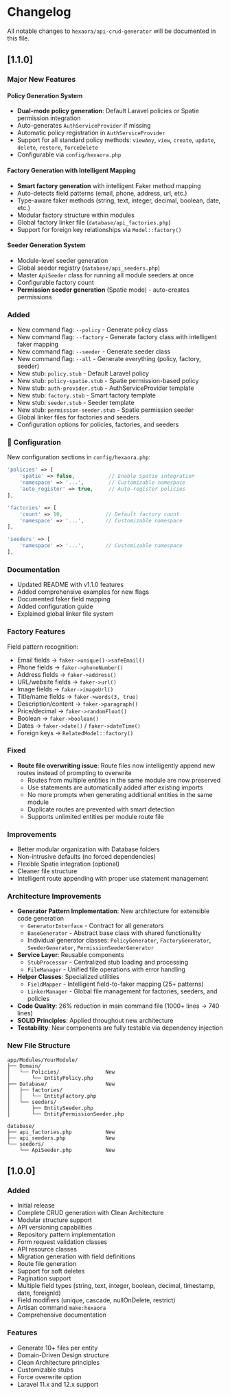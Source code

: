 # Changelog

All notable changes to `hexaora/api-crud-generator` will be documented in this file.

## [1.1.0]

### Major New Features

#### Policy Generation System
- **Dual-mode policy generation**: Default Laravel policies or Spatie permission integration
- Auto-generates `AuthServiceProvider` if missing
- Automatic policy registration in `AuthServiceProvider`
- Support for all standard policy methods: `viewAny`, `view`, `create`, `update`, `delete`, `restore`, `forceDelete`
- Configurable via `config/hexaora.php`

#### Factory Generation with Intelligent Mapping
- **Smart factory generation** with intelligent Faker method mapping
- Auto-detects field patterns (email, phone, address, url, etc.)
- Type-aware faker methods (string, text, integer, decimal, boolean, date, etc.)
- Modular factory structure within modules
- Global factory linker file (`database/api_factories.php`)
- Support for foreign key relationships via `Model::factory()`

#### Seeder Generation System
- Module-level seeder generation
- Global seeder registry (`database/api_seeders.php`)
- Master `ApiSeeder` class for running all module seeders at once
- Configurable factory count
- **Permission seeder generation** (Spatie mode) - auto-creates permissions

### Added

- New command flag: `--policy` - Generate policy class
- New command flag: `--factory` - Generate factory class with intelligent faker mapping
- New command flag: `--seeder` - Generate seeder class
- New command flag: `--all` - Generate everything (policy, factory, seeder)
- New stub: `policy.stub` - Default Laravel policy
- New stub: `policy-spatie.stub` - Spatie permission-based policy
- New stub: `auth-provider.stub` - AuthServiceProvider template
- New stub: `factory.stub` - Smart factory template
- New stub: `seeder.stub` - Seeder template
- New stub: `permission-seeder.stub` - Spatie permission seeder
- Global linker files for factories and seeders
- Configuration options for policies, factories, and seeders

### 🔧 Configuration

New configuration sections in `config/hexaora.php`:

```php
'policies' => [
    'spatie' => false,           // Enable Spatie integration
    'namespace' => '...',        // Customizable namespace
    'auto_register' => true,     // Auto-register policies
],

'factories' => [
    'count' => 10,              // Default factory count
    'namespace' => '...',       // Customizable namespace
],

'seeders' => [
    'namespace' => '...',       // Customizable namespace
],
```

### Documentation

- Updated README with v1.1.0 features
- Added comprehensive examples for new flags
- Documented faker field mapping
- Added configuration guide
- Explained global linker file system

### Factory Features

Field pattern recognition:
- Email fields → `faker->unique()->safeEmail()`
- Phone fields → `faker->phoneNumber()`
- Address fields → `faker->address()`
- URL/website fields → `faker->url()`
- Image fields → `faker->imageUrl()`
- Title/name fields → `faker->words(3, true)`
- Description/content → `faker->paragraph()`
- Price/decimal → `faker->randomFloat()`
- Boolean → `faker->boolean()`
- Dates → `faker->date()` / `faker->dateTime()`
- Foreign keys → `RelatedModel::factory()`

### Fixed

- **Route file overwriting issue**: Route files now intelligently append new routes instead of prompting to overwrite
  - Routes from multiple entities in the same module are now preserved
  - Use statements are automatically added after existing imports
  - No more prompts when generating additional entities in the same module
  - Duplicate routes are prevented with smart detection
  - Supports unlimited entities per module route file

###  Improvements

- Better modular organization with Database folders
- Non-intrusive defaults (no forced dependencies)
- Flexible Spatie integration (optional)
- Cleaner file structure
- Intelligent route appending with proper use statement management

### Architecture Improvements

- **Generator Pattern Implementation**: New architecture for extensible code generation
  - `GeneratorInterface` - Contract for all generators
  - `BaseGenerator` - Abstract base class with shared functionality
  - Individual generator classes: `PolicyGenerator`, `FactoryGenerator`, `SeederGenerator`, `PermissionSeederGenerator`
- **Service Layer**: Reusable components
  - `StubProcessor` - Centralized stub loading and processing
  - `FileManager` - Unified file operations with error handling
- **Helper Classes**: Specialized utilities
  - `FieldMapper` - Intelligent field-to-faker mapping (25+ patterns)
  - `LinkerManager` - Global file management for factories, seeders, and policies
- **Code Quality**: 26% reduction in main command file (1000+ lines → 740 lines)
- **SOLID Principles**: Applied throughout new architecture
- **Testability**: New components are fully testable via dependency injection

### New File Structure

```
app/Modules/YourModule/
├── Domain/
│   └── Policies/               New
│       └── EntityPolicy.php
├── Database/                   New
│   ├── factories/
│   │   └── EntityFactory.php
│   └── seeders/
│       ├── EntitySeeder.php
│       └── EntityPermissionSeeder.php

database/
├── api_factories.php           New
├── api_seeders.php             New
└── seeders/
    └── ApiSeeder.php           New
```


## [1.0.0]

### Added
- Initial release
- Complete CRUD generation with Clean Architecture
- Modular structure support
- API versioning capabilities
- Repository pattern implementation
- Form request validation classes
- API resource classes
- Migration generation with field definitions
- Route file generation
- Support for soft deletes
- Pagination support
- Multiple field types (string, text, integer, boolean, decimal, timestamp, date, foreignId)
- Field modifiers (unique, cascade, nullOnDelete, restrict)
- Artisan command `make:hexaora`
- Comprehensive documentation

### Features
- Generate 10+ files per entity
- Domain-Driven Design structure
- Clean Architecture principles
- Customizable stubs
- Force overwrite option
- Laravel 11.x and 12.x support